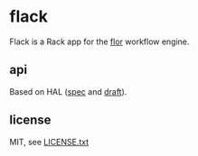 
# flack

Flack is a Rack app for the [flor](https://github.com/floraison/flor) workflow engine.

## api

Based on HAL ([spec](http://stateless.co/hal_specification.html) and [draft](https://tools.ietf.org/html/draft-kelly-json-hal-08)).

## license

MIT, see [LICENSE.txt](LICENSE.txt)

